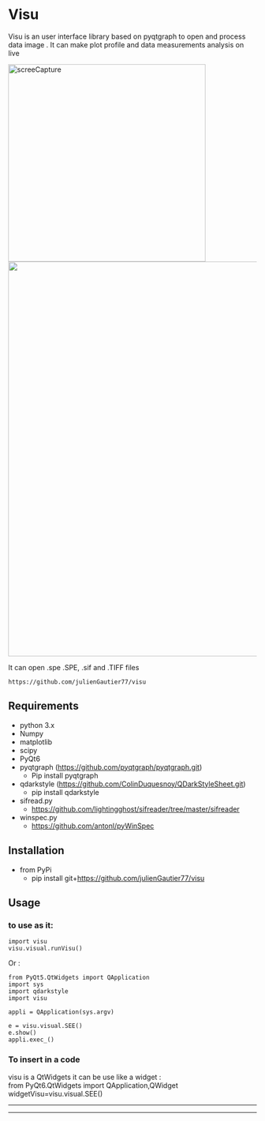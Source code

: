 # Visu


Visu is an user interface library based on pyqtgraph to open and process data image .
It can make plot profile and data measurements analysis on live



<img width="400" alt="screeCapture" src="https://user-images.githubusercontent.com/29065484/108862985-08321480-75f1-11eb-9bf3-315b547b1c25.jpg">

<img width="800" aalt="screeCapture" src="https://user-images.githubusercontent.com/29065484/108864521-8fcc5300-75f2-11eb-914d-6588cb3d1575.jpg">

It can open .spe .SPE, .sif and .TIFF files



    https://github.com/julienGautier77/visu

## Requirements
*   python 3.x
*   Numpy
*   matplotlib
*   scipy
*   PyQt6
*   pyqtgraph (https://github.com/pyqtgraph/pyqtgraph.git) 
    * Pip install pyqtgraph
*   qdarkstyle (https://github.com/ColinDuquesnoy/QDarkStyleSheet.git)
    * pip install qdarkstyle
*  sifread.py
    *   https://github.com/lightingghost/sifreader/tree/master/sifreader
*  winspec.py 
    *   https://github.com/antonl/pyWinSpec
    
## Installation
*   from PyPi
    *   pip install git+https://github.com/julienGautier77/visu

## Usage
###  to use as  it:
    import visu
    visu.visual.runVisu()

Or :

    from PyQt5.QtWidgets import QApplication
    import sys
    import qdarkstyle
    import visu
    
    appli = QApplication(sys.argv)   
   
    e = visu.visual.SEE() 
    e.show()
    appli.exec_()
    
  ### To  insert in  a  code
  visu is a  QtWidgets it can be use like  a  widget :  
  from PyQt6.QtWidgets import QApplication,QWidget  
  widgetVisu=visu.visual.SEE()   
  
-----------------------------------------
-----------------------------------------
